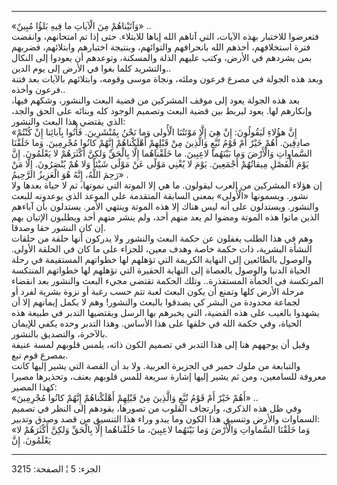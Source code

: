 ------------------------------------------------------------------------

«وَآتَيْناهُمْ مِنَ الْآياتِ ما فِيهِ بَلؤُا مُبِينٌ» ..  
فتعرضوا للاختبار بهذه الآيات، التي آتاهم الله إياها للابتلاء. حتى إذا تم
امتحانهم، وانقضت فترة استخلافهم، أخذهم الله بانحرافهم والتوائهم، وبنتيجة
اختبارهم وابتلائهم، فضربهم بمن يشردهم في الأرض، وكتب عليهم الذلة
والمسكنة، وتوعدهم أن يعودوا إلى النكال والتشريد كلما بغوا في الأرض إلى
يوم الدين..  
وبعد هذه الجولة في مصرع فرعون وملئه، ونجاة موسى وقومه، وابتلائهم بالآيات
بعد فتنة فرعون وأخذه..  
بعد هذه الجولة يعود إلى موقف المشركين من قضية البعث والنشور، وشكهم فيها،
وإنكارهم لها. يعود ليربط بين قضية البعث وتصميم الوجود كله وبنائه على
الحق والجد، الذي يقتضي هذا البعث والنشور:  
«إِنَّ هؤُلاءِ لَيَقُولُونَ: إِنْ هِيَ إِلَّا مَوْتَتُنَا الْأُولى وَما نَحْنُ بِمُنْشَرِينَ. فَأْتُوا
بِآبائِنا إِنْ كُنْتُمْ صادِقِينَ. أَهُمْ خَيْرٌ أَمْ قَوْمُ تُبَّعٍ وَالَّذِينَ مِنْ قَبْلِهِمْ أَهْلَكْناهُمْ إِنَّهُمْ
كانُوا مُجْرِمِينَ. وَما خَلَقْنَا السَّماواتِ وَالْأَرْضَ وَما بَيْنَهُما لاعِبِينَ. ما خَلَقْناهُما
إِلَّا بِالْحَقِّ وَلكِنَّ أَكْثَرَهُمْ لا يَعْلَمُونَ. إِنَّ يَوْمَ الْفَصْلِ مِيقاتُهُمْ أَجْمَعِينَ. يَوْمَ لا
يُغْنِي مَوْلًى عَنْ مَوْلًى شَيْئاً وَلا هُمْ يُنْصَرُونَ. إِلَّا مَنْ رَحِمَ اللَّهُ، إِنَّهُ هُوَ الْعَزِيزُ
الرَّحِيمُ» .  
إن هؤلاء المشركين من العرب ليقولون. ما هي إلا الموتة التي نموتها، ثم لا
حياة بعدها ولا نشور. ويسمونها «الْأُولى» بمعنى السابقة المتقدمة على الموعد
الذي يوعدونه للبعث والنشور. ويستدلون على أنه ليس هناك إلا هذه الموتة
وينتهي الأمر. يستدلون بأن آباءهم الذين ماتوا هذه الموتة ومضوا لم يعد
منهم أحد، ولم ينشر منهم أحد ويطلبون الإتيان بهم إن كان النشور حقا
وصدقا.  
وهم في هذا الطلب يغفلون عن حكمة البعث والنشور ولا يدركون أنها حلقة من
حلقات النشأة البشرية، ذات حكمة خاصة وهدف معين، للجزاء على ما كان في
الحلقة الأولى. والوصول بالطائعين إلى النهاية الكريمة التي تؤهلهم لها
خطواتهم المستقيمة في رحلة الحياة الدنيا والوصول بالعصاة إلى النهاية
الحقيرة التي تؤهلهم لها خطواتهم المنتكسة المرتكسة في الحمأة المستقذرة..
وتلك الحكمة تقتضي مجيء البعث والنشور بعد انقضاء مرحلة الأرض كلها وتمنع
أن يكون البعث لعبة تتم حسب رغبة أو نزوة بشرية لفرد أو لجماعة محدودة من
البشر كي يصدقوا بالبعث والنشور! وهم لا يكمل إيمانهم إلا أن يشهدوا بالغيب
على هذه القضية، التي يخبرهم بها الرسل ويقتضيها التدبر في طبيعة هذه
الحياة، وفي حكمة الله في خلقها على هذا الأساس. وهذا التدبر وحده يكفي
للإيمان بالآخرة، والتصديق بالنشور.  
وقبل أن يوجههم هنا إلى هذا التدبر في تصميم الكون ذاته، يلمس قلوبهم لمسة
عنيفة بمصرع قوم تبع.  
والتبابعة من ملوك حمير في الجزيرة العربية. ولا بد أن القصة التي يشير
إليها كانت معروفة للسامعين، ومن ثم يشير إليها إشارة سريعة للمس قلوبهم
بعنف، وتحذيرها مصيرا كهذا المصير:  
«أَهُمْ خَيْرٌ أَمْ قَوْمُ تُبَّعٍ وَالَّذِينَ مِنْ قَبْلِهِمْ أَهْلَكْناهُمْ إِنَّهُمْ كانُوا مُجْرِمِينَ» ..  
وفي ظل هذه الذكرى، وارتجاف القلوب من تصورها، يقودهم إلى النظر في تصميم
السماوات والأرض وتنسيق هذا الكون وما يبدو وراء هذا التنسيق من قصد وصدق
وتدبير:  
«وَما خَلَقْنَا السَّماواتِ وَالْأَرْضَ وَما بَيْنَهُما لاعِبِينَ، ما خَلَقْناهُما إِلَّا بِالْحَقِّ وَلكِنَّ
أَكْثَرَهُمْ لا يَعْلَمُونَ. إِنَّ

------------------------------------------------------------------------

الجزء: 5 ¦ الصفحة: 3215
